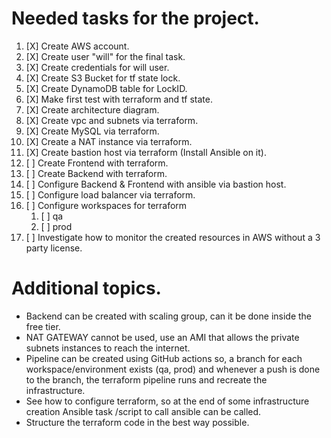 # Needed tasks for the project.

1. [X] Create AWS account.
2. [X] Create user "will" for the final task.
3. [X] Create credentials for will user.
4. [X] Create S3 Bucket for tf state lock.
5. [X] Create DynamoDB table for LockID.
6. [X] Make first test with terraform and tf state.
7. [X] Create architecture diagram.
8. [X] Create vpc and subnets via terraform.
9. [X] Create MySQL via terraform.
10. [X] Create a NAT instance via terraform.
11. [X] Create bastion host via terraform (Install Ansible on it).
12. [ ] Create Frontend with terraform.
13. [ ] Create Backend with terraform.
14. [ ] Configure Backend & Frontend with ansible via bastion host.
15. [ ] Configure load balancer via terraform.
16. [ ] Configure workspaces for terraform
    1.  [ ] qa
    2.  [ ] prod
17. [ ] Investigate how to monitor the created resources in AWS without a 3 party license.


# Additional topics.

- Backend can be created with scaling group, can it be done inside the free tier.
- NAT GATEWAY cannot be used, use an AMI that allows the private subnets instances to reach the internet.
- Pipeline can be created using GitHub actions so, a branch for each workspace/environment exists (qa, prod) and whenever a push is done to the branch, the terraform pipeline runs and recreate the infrastructure.
- See how to configure terraform, so at the end of some infrastructure creation Ansible task /script to call ansible can be called.
- Structure the terraform code in the best way possible.